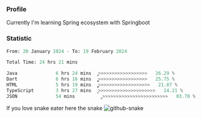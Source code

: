 ### Profile 

Currently I'm learning Spring ecosystem with Springboot

### Statistic
<!--START_SECTION:waka-->

```python
From: 20 January 2024 - To: 19 February 2024

Total Time: 24 hrs 21 mins

Java              6 hrs 24 mins   ͎͎͎͎͎͎̦>>>>>>>>>>>>>>>>>>   26.29 %
Dart              6 hrs 16 mins   ͎͎͎͎͎͎͚>>>>>>>>>>>>>>>>>>   25.75 %
HTML              5 hrs 19 mins   ͎͎͎͎͎͚>>>>>>>>>>>>>>>>>>>   21.87 %
TypeScript        3 hrs 27 mins   ͎͎͎̦>>>>>>>>>>>>>>>>>>>>>   14.21 %
JSON              54 mins         ̡>>>>>>>>>>>>>>>>>>>>>>>>   03.70 %
```

<!--END_SECTION:waka-->

If you love snake eater here the snake 
<picture>
  <source media="(prefers-color-scheme: dark)" srcset="https://github.com/pradana4648/pradana4648/blob/c0566a83ca6ea5f2e46bab00e717c4c82b4b5c4c/github-contribution-grid-snake-dark.svg" />
  <source media="(prefers-color-scheme: light)" srcset="https://github.com/pradana4648/pradana4648/blob/c0566a83ca6ea5f2e46bab00e717c4c82b4b5c4c/github-contribution-grid-snake.svg" />
  <img alt="github-snake" src="https://github.com/pradana4648/pradana4648/blob/c0566a83ca6ea5f2e46bab00e717c4c82b4b5c4c/github-contribution-grid-snake.svg" />
</picture>
